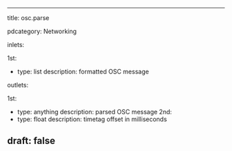 --- 


title: osc.parse

pdcategory: Networking

inlets:

  1st:
  - type: list
    description: formatted OSC message

outlets:

  1st:
  - type: anything
    description: parsed OSC message
  2nd:
  - type: float
    description: timetag offset in milliseconds







draft: false
---